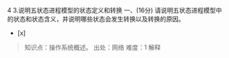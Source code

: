 4
3.说明五状态进程模型的状态定义和转换 一、(16分) 请说明五状态进程模型中的状态和状态含义，并说明哪些状态会发生转换以及转换的原因。
- [x]  

> 知识点：操作系统概述。
> 出处：网络
> 难度：1
> 解释
